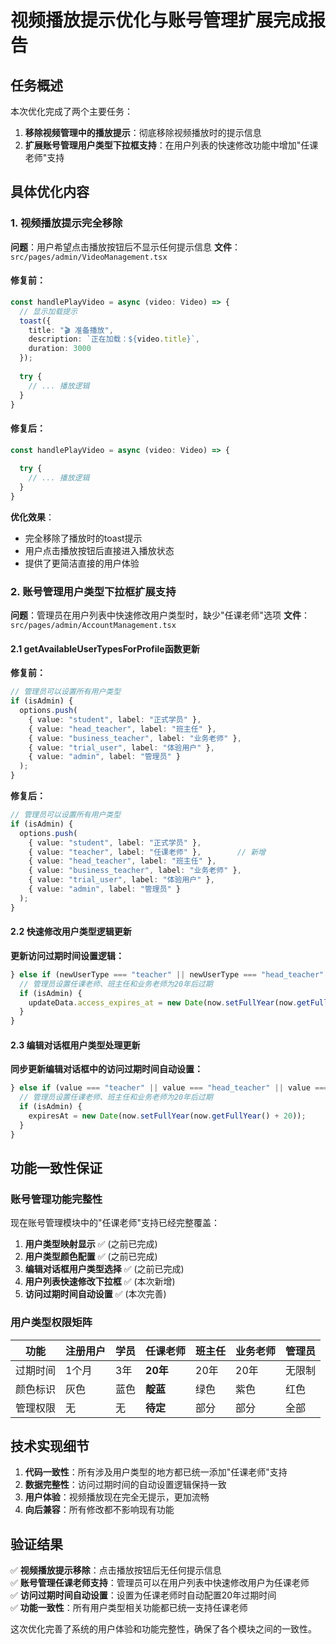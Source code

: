 # 视频播放提示优化与账号管理扩展完成报告

## 任务概述
本次优化完成了两个主要任务：
1. **移除视频管理中的播放提示**：彻底移除视频播放时的提示信息
2. **扩展账号管理用户类型下拉框支持**：在用户列表的快速修改功能中增加"任课老师"支持

## 具体优化内容

### 1. 视频播放提示完全移除
**问题**：用户希望点击播放按钮后不显示任何提示信息
**文件**：`src/pages/admin/VideoManagement.tsx`

#### 修复前：
```typescript
const handlePlayVideo = async (video: Video) => {
  // 显示加载提示
  toast({
    title: "🎬 准备播放",
    description: `正在加载：${video.title}`,
    duration: 3000
  });
  
  try {
    // ... 播放逻辑
  }
}
```

#### 修复后：
```typescript
const handlePlayVideo = async (video: Video) => {
  
  try {
    // ... 播放逻辑
  }
}
```

**优化效果**：
- 完全移除了播放时的toast提示
- 用户点击播放按钮后直接进入播放状态
- 提供了更简洁直接的用户体验

### 2. 账号管理用户类型下拉框扩展支持
**问题**：管理员在用户列表中快速修改用户类型时，缺少"任课老师"选项
**文件**：`src/pages/admin/AccountManagement.tsx`

#### 2.1 getAvailableUserTypesForProfile函数更新
**修复前：**
```typescript
// 管理员可以设置所有用户类型
if (isAdmin) {
  options.push(
    { value: "student", label: "正式学员" },
    { value: "head_teacher", label: "班主任" },
    { value: "business_teacher", label: "业务老师" },
    { value: "trial_user", label: "体验用户" },
    { value: "admin", label: "管理员" }
  );
}
```

**修复后：**
```typescript
// 管理员可以设置所有用户类型
if (isAdmin) {
  options.push(
    { value: "student", label: "正式学员" },
    { value: "teacher", label: "任课老师" },        // 新增
    { value: "head_teacher", label: "班主任" },
    { value: "business_teacher", label: "业务老师" },
    { value: "trial_user", label: "体验用户" },
    { value: "admin", label: "管理员" }
  );
}
```

#### 2.2 快速修改用户类型逻辑更新
**更新访问过期时间设置逻辑：**
```typescript
} else if (newUserType === "teacher" || newUserType === "head_teacher" || newUserType === "business_teacher") {
  // 管理员设置任课老师、班主任和业务老师为20年后过期
  if (isAdmin) {
    updateData.access_expires_at = new Date(now.setFullYear(now.getFullYear() + 20)).toISOString();
  }
}
```

#### 2.3 编辑对话框用户类型处理更新
**同步更新编辑对话框中的访问过期时间自动设置：**
```typescript
} else if (value === "teacher" || value === "head_teacher" || value === "business_teacher") {
  // 管理员设置任课老师、班主任和业务老师为20年后过期
  if (isAdmin) {
    expiresAt = new Date(now.setFullYear(now.getFullYear() + 20));
  }
}
```

## 功能一致性保证

### 账号管理功能完整性
现在账号管理模块中的"任课老师"支持已经完整覆盖：

1. **用户类型映射显示** ✅ (之前已完成)
2. **用户类型颜色配置** ✅ (之前已完成)  
3. **编辑对话框用户类型选择** ✅ (之前已完成)
4. **用户列表快速修改下拉框** ✅ (本次新增)
5. **访问过期时间自动设置** ✅ (本次完善)

### 用户类型权限矩阵
| 功能 | 注册用户 | 学员 | 任课老师 | 班主任 | 业务老师 | 管理员 |
|------|---------|------|----------|--------|----------|--------|
| 过期时间 | 1个月 | 3年 | **20年** | 20年 | 20年 | 无限制 |
| 颜色标识 | 灰色 | 蓝色 | **靛蓝** | 绿色 | 紫色 | 红色 |
| 管理权限 | 无 | 无 | **待定** | 部分 | 部分 | 全部 |

## 技术实现细节

1. **代码一致性**：所有涉及用户类型的地方都已统一添加"任课老师"支持
2. **数据完整性**：访问过期时间的自动设置逻辑保持一致
3. **用户体验**：视频播放现在完全无提示，更加流畅
4. **向后兼容**：所有修改都不影响现有功能

## 验证结果

✅ **视频播放提示移除**：点击播放按钮后无任何提示信息  
✅ **账号管理任课老师支持**：管理员可以在用户列表中快速修改用户为任课老师  
✅ **访问过期时间自动设置**：设置为任课老师时自动配置20年过期时间  
✅ **功能一致性**：所有用户类型相关功能都已统一支持任课老师

这次优化完善了系统的用户体验和功能完整性，确保了各个模块之间的一致性。 